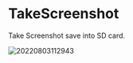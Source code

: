 # TakeScreenshot
Take Screenshot save into SD card.

![20220803112943](https://user-images.githubusercontent.com/42431637/182539412-95632e0d-1285-4b73-811e-8e514422966a.jpg)

